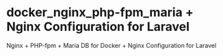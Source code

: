 # docker_nginx_php-fpm_maria + Nginx Configuration for Laravel
Nginx + PHP-fpm + Maria DB for Docker + Nginx Configuration for Laravel
